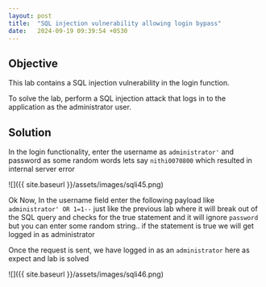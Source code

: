 ```yaml
---
layout: post
title:  "SQL injection vulnerability allowing login bypass"
date:   2024-09-19 09:39:54 +0530
---
```


## Objective 

This lab contains a SQL injection vulnerability in the login function.

To solve the lab, perform a SQL injection attack that logs in to the application as the administrator user. 

## Solution

In the login functionality, enter the username as `administrator'` and password as some random words lets say `nithi0070800` which resulted in internal server error 

![]({{ site.baseurl }}/assets/images/sqli45.png)

Ok Now, In the username field enter the following payload like `administrator' OR 1=1--` just like the previous lab where it will break out of the SQL query and checks for the true statement and it will ignore `password` but you can enter some random string.. if the statement is true we will get logged in as administrator 

Once the request is sent, we have logged in as an `administrator` here as expect and lab is solved

![]({{ site.baseurl }}/assets/images/sqli46.png)